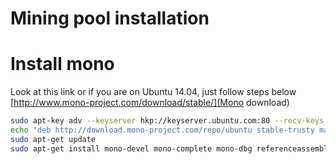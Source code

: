 Mining pool installation
====================

# Install mono

Look at this link or if you are on Ubuntu 14.04, just follow steps below
[http://www.mono-project.com/download/stable/](Mono download)

```bash
sudo apt-key adv --keyserver hkp://keyserver.ubuntu.com:80 --recv-keys 3FA7E0328081BFF6A14DA29AA6A19B38D3D831EF
echo "deb http://download.mono-project.com/repo/ubuntu stable-trusty main" | sudo tee /etc/apt/sources.list.d/mono-official-stable.list
sudo apt-get update
sudo apt-get install mono-devel mono-complete mono-dbg referenceassemblies-pcl mono-xsp4 ca-certificates-mono
```
